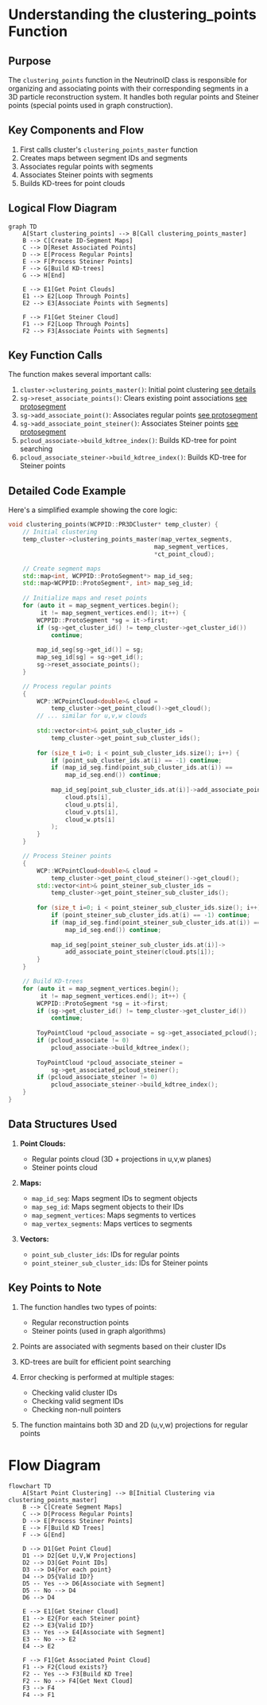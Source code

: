 # Understanding the clustering_points Function

## Purpose
The `clustering_points` function in the NeutrinoID class is responsible for organizing and associating points with their corresponding segments in a 3D particle reconstruction system. It handles both regular points and Steiner points (special points used in graph construction).

## Key Components and Flow
1. First calls cluster's `clustering_points_master` function
2. Creates maps between segment IDs and segments
3. Associates regular points with segments
4. Associates Steiner points with segments
5. Builds KD-trees for point clouds

## Logical Flow Diagram
```mermaid
graph TD
    A[Start clustering_points] --> B[Call clustering_points_master]
    B --> C[Create ID-Segment Maps]
    C --> D[Reset Associated Points]
    D --> E[Process Regular Points]
    E --> F[Process Steiner Points]
    F --> G[Build KD-trees]
    G --> H[End]

    E --> E1[Get Point Clouds]
    E1 --> E2[Loop Through Points]
    E2 --> E3[Associate Points with Segments]

    F --> F1[Get Steiner Cloud]
    F1 --> F2[Loop Through Points]
    F2 --> F3[Associate Points with Segments]
```

## Key Function Calls
The function makes several important calls:

1. `cluster->clustering_points_master()`: Initial point clustering [see details](./clustering_points_master.md)
2. `sg->reset_associate_points()`: Clears existing point associations [see protosegment](../protosegment.md)
3. `sg->add_associate_point()`: Associates regular points [see protosegment](../protosegment.md)
4. `sg->add_associate_point_steiner()`: Associates Steiner points [see protosegment](../protosegment.md)
5. `pcloud_associate->build_kdtree_index()`: Builds KD-tree for point searching 
6. `pcloud_associate_steiner->build_kdtree_index()`: Builds KD-tree for Steiner points

## Detailed Code Example

Here's a simplified example showing the core logic:

```cpp
void clustering_points(WCPPID::PR3DCluster* temp_cluster) {
    // Initial clustering
    temp_cluster->clustering_points_master(map_vertex_segments, 
                                         map_segment_vertices, 
                                         *ct_point_cloud);

    // Create segment maps
    std::map<int, WCPPID::ProtoSegment*> map_id_seg;
    std::map<WCPPID::ProtoSegment*, int> map_seg_id;
    
    // Initialize maps and reset points
    for (auto it = map_segment_vertices.begin(); 
         it != map_segment_vertices.end(); it++) {
        WCPPID::ProtoSegment *sg = it->first;
        if (sg->get_cluster_id() != temp_cluster->get_cluster_id()) 
            continue;
        
        map_id_seg[sg->get_id()] = sg;
        map_seg_id[sg] = sg->get_id();
        sg->reset_associate_points();
    }

    // Process regular points
    {
        WCP::WCPointCloud<double>& cloud = 
            temp_cluster->get_point_cloud()->get_cloud();
        // ... similar for u,v,w clouds
        
        std::vector<int>& point_sub_cluster_ids = 
            temp_cluster->get_point_sub_cluster_ids();
        
        for (size_t i=0; i < point_sub_cluster_ids.size(); i++) {
            if (point_sub_cluster_ids.at(i) == -1) continue;
            if (map_id_seg.find(point_sub_cluster_ids.at(i)) == 
                map_id_seg.end()) continue;
            
            map_id_seg[point_sub_cluster_ids.at(i)]->add_associate_point(
                cloud.pts[i], 
                cloud_u.pts[i], 
                cloud_v.pts[i], 
                cloud_w.pts[i]
            );
        }
    }

    // Process Steiner points
    {
        WCP::WCPointCloud<double>& cloud = 
            temp_cluster->get_point_cloud_steiner()->get_cloud();
        std::vector<int>& point_steiner_sub_cluster_ids = 
            temp_cluster->get_point_steiner_sub_cluster_ids();
        
        for (size_t i=0; i < point_steiner_sub_cluster_ids.size(); i++) {
            if (point_steiner_sub_cluster_ids.at(i) == -1) continue;
            if (map_id_seg.find(point_steiner_sub_cluster_ids.at(i)) == 
                map_id_seg.end()) continue;
            
            map_id_seg[point_steiner_sub_cluster_ids.at(i)]->
                add_associate_point_steiner(cloud.pts[i]);
        }
    }

    // Build KD-trees
    for (auto it = map_segment_vertices.begin(); 
         it != map_segment_vertices.end(); it++) {
        WCPPID::ProtoSegment *sg = it->first;
        if (sg->get_cluster_id() != temp_cluster->get_cluster_id()) 
            continue;
        
        ToyPointCloud *pcloud_associate = sg->get_associated_pcloud();
        if (pcloud_associate != 0) 
            pcloud_associate->build_kdtree_index();
        
        ToyPointCloud *pcloud_associate_steiner = 
            sg->get_associated_pcloud_steiner();
        if (pcloud_associate_steiner != 0)
            pcloud_associate_steiner->build_kdtree_index();
    }
}
```

## Data Structures Used

1. **Point Clouds:**
   - Regular points cloud (3D + projections in u,v,w planes)
   - Steiner points cloud
   
2. **Maps:**
   - `map_id_seg`: Maps segment IDs to segment objects
   - `map_seg_id`: Maps segment objects to their IDs
   - `map_segment_vertices`: Maps segments to vertices
   - `map_vertex_segments`: Maps vertices to segments

3. **Vectors:**
   - `point_sub_cluster_ids`: IDs for regular points
   - `point_steiner_sub_cluster_ids`: IDs for Steiner points

## Key Points to Note

1. The function handles two types of points:
   - Regular reconstruction points
   - Steiner points (used in graph algorithms)

2. Points are associated with segments based on their cluster IDs

3. KD-trees are built for efficient point searching

4. Error checking is performed at multiple stages:
   - Checking valid cluster IDs
   - Checking valid segment IDs
   - Checking non-null pointers

5. The function maintains both 3D and 2D (u,v,w) projections for regular points

# Flow Diagram
```mermaid
flowchart TD
    A[Start Point Clustering] --> B[Initial Clustering via clustering_points_master]
    B --> C[Create Segment Maps]
    C --> D[Process Regular Points]
    D --> E[Process Steiner Points]
    E --> F[Build KD Trees]
    F --> G[End]

    D --> D1[Get Point Cloud]
    D1 --> D2[Get U,V,W Projections]
    D2 --> D3[Get Point IDs]
    D3 --> D4{For each point}
    D4 --> D5{Valid ID?}
    D5 -- Yes --> D6[Associate with Segment]
    D5 -- No --> D4
    D6 --> D4

    E --> E1[Get Steiner Cloud]
    E1 --> E2{For each Steiner point}
    E2 --> E3{Valid ID?}
    E3 -- Yes --> E4[Associate with Segment]
    E3 -- No --> E2
    E4 --> E2

    F --> F1[Get Associated Point Cloud]
    F1 --> F2{Cloud exists?}
    F2 -- Yes --> F3[Build KD Tree]
    F2 -- No --> F4[Get Next Cloud]
    F3 --> F4
    F4 --> F1
```